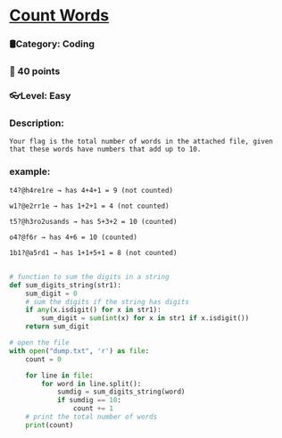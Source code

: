 # [Count Words](https://ctf.eoman.com/competitions/public/coding/count_words)
### 🛢Category: Coding
### 🌟 40 points
### 👓Level: Easy
### Description:

```
Your flag is the total number of words in the attached file, given that these words have numbers that add up to 10.
```

### example:
```
t4?@h4re1re → has 4+4+1 = 9 (not counted)

w1?@e2rr1e → has 1+2+1 = 4 (not counted)

t5?@h3ro2usands → has 5+3+2 = 10 (counted)

o4?@f6r → has 4+6 = 10 (counted)

1b1?@a5rd1 → has 1+1+5+1 = 8 (not counted)
```

## 

```python
# function to sum the digits in a string
def sum_digits_string(str1):
    sum_digit = 0
    # sum the digits if the string has digits
    if any(x.isdigit() for x in str1):
        sum_digit = sum(int(x) for x in str1 if x.isdigit())
    return sum_digit

# open the file
with open("dump.txt", 'r') as file:
    count = 0

    for line in file:
        for word in line.split():
            sumdig = sum_digits_string(word)
            if sumdig == 10:
                count += 1
    # print the total number of words
    print(count)

```
